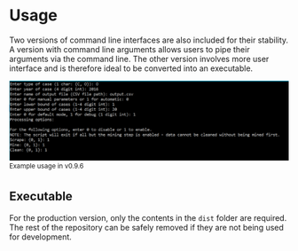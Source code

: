 # Usage

Two versions of command line interfaces are also included for their stability. A version with command line arguments allows users to pipe their arguments via the command line. The other version involves more user interface and is therefore ideal to be converted into an executable.

<img src="https://raw.githubusercontent.com/BNIA/Close-Crawl/master/docs/cli/cli_screen.png">
<sup>Example usage in v0.9.6</sup>

## Executable

For the production version, only the contents in the `dist` folder are required. The rest of the repository can be safely removed if they are not being used for development.
